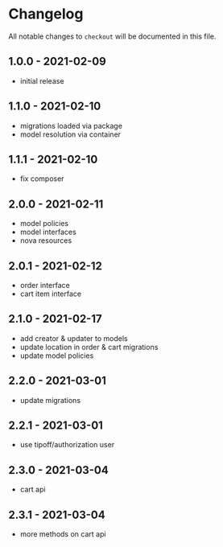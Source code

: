 # Changelog

All notable changes to `checkout` will be documented in this file.

## 1.0.0 - 2021-02-09

- initial release

## 1.1.0 - 2021-02-10

- migrations loaded via package
- model resolution via container

## 1.1.1 - 2021-02-10

- fix composer

## 2.0.0 - 2021-02-11

- model policies
- model interfaces
- nova resources

## 2.0.1 - 2021-02-12

- order interface
- cart item interface

## 2.1.0 - 2021-02-17

- add creator & updater to models
- update location in order & cart migrations
- update model policies

## 2.2.0 - 2021-03-01

- update migrations

## 2.2.1 - 2021-03-01

- use tipoff/authorization user

## 2.3.0 - 2021-03-04

- cart api

## 2.3.1 - 2021-03-04

- more methods on cart api
